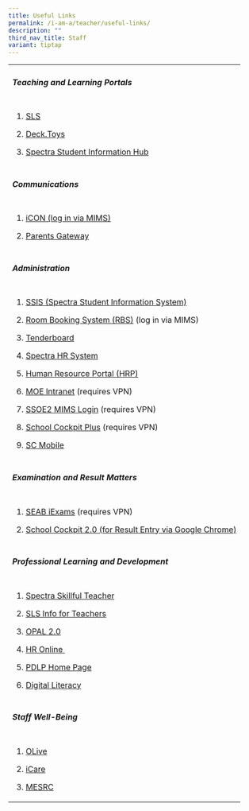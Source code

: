 ```yaml
---
title: Useful Links
permalink: /i-am-a/teacher/useful-links/
description: ""
third_nav_title: Staff
variant: tiptap
---
```

<table style="minWidth: 25px">
<colgroup>
<col>
</colgroup>
<tbody>
<tr>
<td rowspan="1" colspan="1">
<h5><strong>Teaching and Learning Portals</strong></h5>
</td>
</tr>
<tr>
<td rowspan="1" colspan="1">
<ol data-tight="true" class="tight">
<li>
<p><a href="https://vle.learning.moe.edu.sg/login" rel="noopener noreferrer" target="_blank">SLS</a>
</p>
</li>
<li>
<p><a href="https://deck.toys/" rel="noopener noreferrer nofollow" target="_blank">Deck.Toys</a>
</p>
</li>
<li>
<p><a href="https://sites.google.com/moe.edu.sg/spectra-student-info-hub/home" rel="noopener noreferrer" target="_blank">Spectra Student Information Hub</a>
</p>
</li>
</ol>
</td>
</tr>
<tr>
<td rowspan="1" colspan="1">
<h5><strong>Communications</strong></h5>
</td>
</tr>
<tr>
<td rowspan="1" colspan="1">
<ol data-tight="true" class="tight">
<li>
<p><a href="https://icon.moe.edu.sg/" rel="noopener noreferrer nofollow" target="_blank">iCON (log in via MIMS)</a>
</p>
</li>
<li>
<p><a href="https://pg.moe.edu.sg/" rel="noopener noreferrer nofollow" target="_blank">Parents Gateway</a>
</p>
</li>
</ol>
</td>
</tr>
<tr>
<td rowspan="1" colspan="1">
<h5><strong>Administration</strong></h5>
</td>
</tr>
<tr>
<td rowspan="1" colspan="1">
<ol data-tight="true" class="tight">
<li>
<p><a href="http://10.163.112.149/" rel="noopener noreferrer" target="_blank">SSIS (Spectra Student Information System)</a>
</p>
</li>
<li>
<p><a href="https://rbs.avero-tech.com/" rel="noopener noreferrer nofollow" target="_blank">Room Booking System (RBS)</a> (log
in via MIMS)</p>
</li>
<li>
<p><a href="https://www.tenderboard.biz/login?destination=purchase" rel="noopener noreferrer nofollow" target="_blank">Tenderboard</a>
</p>
</li>
<li>
<p><a href="http://10.163.112.142/TimeSolution/SignIn.aspx" rel="noopener noreferrer" target="_blank">Spectra HR System</a>
</p>
</li>
<li>
<p><a href="https://www.hrp.gov.sg/" rel="noopener noreferrer" target="_blank">Human Resource Portal (HRP)</a>
</p>
</li>
<li>
<p><a href="http://intranet.moe.gov.sg/" rel="noopener noreferrer nofollow" target="_blank">MOE Intranet</a> (requires
VPN)</p>
</li>
<li>
<p><a href="https://idp.mims.moe.gov.sg/nidp/saml2/sso" rel="noopener noreferrer" target="_blank">SSOE2 MIMS Login</a> (requires
VPN)</p>
</li>
<li>
<p><a href="https://schoolcockpit.moe.gov.sg/" rel="noopener noreferrer" target="_blank">School Cockpit Plus</a> (requires
VPN)</p>
</li>
<li>
<p><a href="https://scmobile.moe.edu.sg/login" rel="noopener noreferrer" target="_blank">SC Mobile</a>
</p>
</li>
</ol>
</td>
</tr>
<tr>
<td rowspan="1" colspan="1">
<h5><strong>Examination and Result Matters</strong></h5>
</td>
</tr>
<tr>
<td rowspan="1" colspan="1">
<ol data-tight="true" class="tight">
<li>
<p><a href="https://iexams.seab.gov.sg/" rel="noopener noreferrer" target="_blank">SEAB iExams</a> (requires
VPN)</p>
</li>
<li>
<p><a href="https://schoolcockpit.moe.edu.sg/login" rel="noopener noreferrer" target="_blank">School Cockpit 2.0 (for Result Entry via Google Chrome)</a>
</p>
</li>
</ol>
</td>
</tr>
<tr>
<td rowspan="1" colspan="1">
<h5><strong>Professional Learning and Development</strong></h5>
</td>
</tr>
<tr>
<td rowspan="1" colspan="1">
<ol data-tight="true" class="tight">
<li>
<p><a href="https://sites.google.com/moe.edu.sg/spectra-pd/home" rel="noopener noreferrer" target="_blank">Spectra Skillful Teacher</a>
</p>
</li>
<li>
<p><a href="http://intranet.moe.gov.sg/etd/Pages/sls.aspx" rel="noopener noreferrer" target="_blank">SLS Info for Teachers</a>
</p>
</li>
<li>
<p><a href="https://www.opal2.moe.edu.sg/" rel="noopener noreferrer nofollow" target="_blank">OPAL 2.0</a>
</p>
</li>
<li>
<p><a href="https://intranet.moe.gov.sg/hronline" rel="noopener noreferrer" target="_blank">HR Online&nbsp;</a>
</p>
</li>
<li>
<p><a href="https://sites.google.com/moe.edu.sg/personaliseddigitallearningpro/home?authuser=1" rel="noopener noreferrer nofollow" target="_blank">PDLP Home Page</a>
</p>
</li>
<li>
<p><a href="https://sites.google.com/moe.edu.sg/personaliseddigitallearningpro/digital-literacy?authuser=1" rel="noopener noreferrer nofollow" target="_blank">Digital Literacy</a>
</p>
</li>
</ol>
</td>
</tr>
<tr>
<td rowspan="1" colspan="1">
<h5><strong>Staff Well-Being</strong></h5>
</td>
</tr>
<tr>
<td rowspan="1" colspan="1">
<ol data-tight="true" class="tight">
<li>
<p><a href="https://olive.moe.edu.sg/" rel="noopener noreferrer" target="_blank">OLive</a>
</p>
</li>
<li>
<p><a href="https://olive.moe.edu.sg/olive/icare/" rel="noopener noreferrer" target="_blank">iCare</a>
</p>
</li>
<li>
<p><a href="https://www.mesrc.net/" rel="noopener noreferrer" target="_blank">MESRC</a>
</p>
</li>
</ol>
</td>
</tr>
</tbody>
</table>
<p></p>